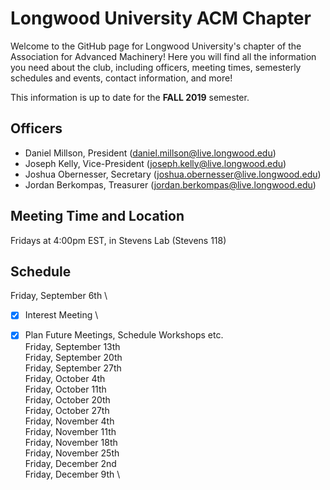 # Longwood University ACM Chapter
Welcome to the GitHub page for Longwood University's chapter of the Association for Advanced Machinery! Here you will find all the information you need about the club, including officers, meeting times, semesterly schedules and events, contact information, and more!

This information is up to date for the **FALL 2019** semester.

## Officers
- Daniel Millson, President (daniel.millson@live.longwood.edu)
- Joseph Kelly, Vice-President (joseph.kelly@live.longwood.edu)
- Joshua Obernesser, Secretary (joshua.obernesser@live.longwood.edu)
- Jordan Berkompas, Treasurer (jordan.berkompas@live.longwood.edu)

## Meeting Time and Location
Fridays at 4:00pm EST, in Stevens Lab (Stevens 118)

## Schedule
Friday, September 6th \
- [x] Interest Meeting \
- [x] Plan Future Meetings, Schedule Workshops etc. \
Friday, September 13th \
Friday, September 20th \
Friday, September 27th \
Friday, October 4th \
Friday, October 11th \
Friday, October 20th \
Friday, October 27th \
Friday, November 4th \
Friday, November 11th \
Friday, November 18th \
Friday, November 25th \
Friday, December 2nd \
Friday, December 9th \

